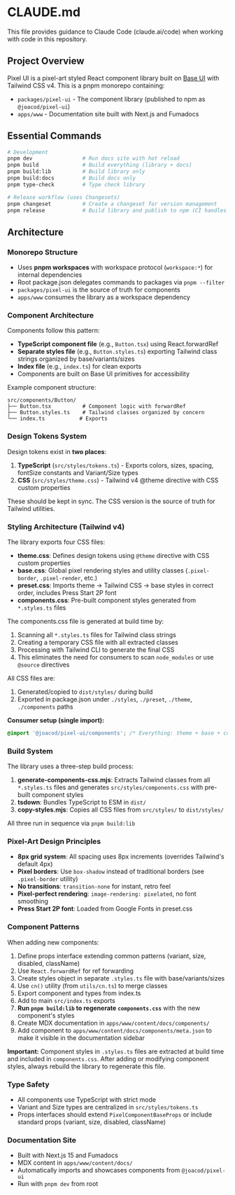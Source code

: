 # CLAUDE.md

This file provides guidance to Claude Code (claude.ai/code) when working with code in this repository.

## Project Overview

Pixel UI is a pixel-art styled React component library built on [Base UI](https://base-ui.com) with Tailwind CSS v4. This is a pnpm monorepo containing:

- `packages/pixel-ui` - The component library (published to npm as `@joacod/pixel-ui`)
- `apps/www` - Documentation site built with Next.js and Fumadocs

## Essential Commands

```bash
# Development
pnpm dev                # Run docs site with hot reload
pnpm build              # Build everything (library + docs)
pnpm build:lib          # Build library only
pnpm build:docs         # Build docs only
pnpm type-check         # Type check library

# Release workflow (uses Changesets)
pnpm changeset          # Create a changeset for version management
pnpm release            # Build library and publish to npm (CI handles this)
```

## Architecture

### Monorepo Structure

- Uses **pnpm workspaces** with workspace protocol (`workspace:*`) for internal dependencies
- Root package.json delegates commands to packages via `pnpm --filter`
- `packages/pixel-ui` is the source of truth for components
- `apps/www` consumes the library as a workspace dependency

### Component Architecture

Components follow this pattern:

- **TypeScript component file** (e.g., `Button.tsx`) using React.forwardRef
- **Separate styles file** (e.g., `Button.styles.ts`) exporting Tailwind class strings organized by base/variants/sizes
- **Index file** (e.g., `index.ts`) for clean exports
- Components are built on Base UI primitives for accessibility

Example component structure:

```
src/components/Button/
├── Button.tsx          # Component logic with forwardRef
├── Button.styles.ts    # Tailwind classes organized by concern
└── index.ts           # Exports
```

### Design Tokens System

Design tokens exist in **two places**:

1. **TypeScript** (`src/styles/tokens.ts`) - Exports colors, sizes, spacing, fontSize constants and Variant/Size types
2. **CSS** (`src/styles/theme.css`) - Tailwind v4 @theme directive with CSS custom properties

These should be kept in sync. The CSS version is the source of truth for Tailwind utilities.

### Styling Architecture (Tailwind v4)

The library exports four CSS files:

- **theme.css**: Defines design tokens using `@theme` directive with CSS custom properties
- **base.css**: Global pixel rendering styles and utility classes (`.pixel-border`, `.pixel-render`, etc.)
- **preset.css**: Imports theme → Tailwind CSS → base styles in correct order, includes Press Start 2P font
- **components.css**: Pre-built component styles generated from `*.styles.ts` files

The components.css file is generated at build time by:

1. Scanning all `*.styles.ts` files for Tailwind class strings
2. Creating a temporary CSS file with all extracted classes
3. Processing with Tailwind CLI to generate the final CSS
4. This eliminates the need for consumers to scan `node_modules` or use `@source` directives

All CSS files are:

1. Generated/copied to `dist/styles/` during build
2. Exported in package.json under `./styles`, `./preset`, `./theme`, `./components` paths

**Consumer setup (single import):**

```css
@import '@joacod/pixel-ui/components'; /* Everything: theme + base + components */
```

### Build System

The library uses a three-step build process:

1. **generate-components-css.mjs**: Extracts Tailwind classes from all `*.styles.ts` files and generates `src/styles/components.css` with pre-built component styles
2. **tsdown**: Bundles TypeScript to ESM in `dist/`
3. **copy-styles.mjs**: Copies all CSS files from `src/styles/` to `dist/styles/`

All three run in sequence via `pnpm build:lib`

### Pixel-Art Design Principles

- **8px grid system**: All spacing uses 8px increments (overrides Tailwind's default 4px)
- **Pixel borders**: Use `box-shadow` instead of traditional borders (see `.pixel-border` utility)
- **No transitions**: `transition-none` for instant, retro feel
- **Pixel-perfect rendering**: `image-rendering: pixelated`, no font smoothing
- **Press Start 2P font**: Loaded from Google Fonts in preset.css

### Component Patterns

When adding new components:

1. Define props interface extending common patterns (variant, size, disabled, className)
2. Use `React.forwardRef` for ref forwarding
3. Create styles object in separate `.styles.ts` file with base/variants/sizes
4. Use `cn()` utility (from `utils/cn.ts`) to merge classes
5. Export component and types from index.ts
6. Add to main `src/index.ts` exports
7. **Run `pnpm build:lib` to regenerate `components.css`** with the new component's styles
8. Create MDX documentation in `apps/www/content/docs/components/`
9. Add component to `apps/www/content/docs/components/meta.json` to make it visible in the documentation sidebar

**Important:** Component styles in `.styles.ts` files are extracted at build time and included in `components.css`. After adding or modifying component styles, always rebuild the library to regenerate this file.

### Type Safety

- All components use TypeScript with strict mode
- Variant and Size types are centralized in `src/styles/tokens.ts`
- Props interfaces should extend `PixelComponentBaseProps` or include standard props (variant, size, disabled, className)

### Documentation Site

- Built with Next.js 15 and Fumadocs
- MDX content in `apps/www/content/docs/`
- Automatically imports and showcases components from `@joacod/pixel-ui`
- Run with `pnpm dev` from root
